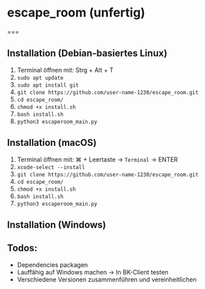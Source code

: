 # escape_room (unfertig)
===
## Installation (Debian-basiertes Linux)

1. Terminal öffnen mit: Strg + Alt + T
2. `sudo apt update`
3. `sudo apt install git`
4. `git clone https://github.com/user-name-1230/escape_room.git`
5. `cd escape_room/`
6. `chmod +x install.sh`
7. `bash install.sh`
8. `python3 escaperoom_main.py`

## Installation (macOS)

1. Terminal öffnen mit: ⌘ + Leertaste -> `Terminal` -> ENTER
2. `xcode-select --install`
3. `git clone https://github.com/user-name-1230/escape_room.git`
4. `cd escape_room/`
5. `chmod +x install.sh`
6. `bash install.sh`
7. `python3 escaperoom_main.py`

## Installation (Windows)




## Todos:
- Dependencies packagen
- Lauffähig auf Windows machen -> In BK-Client testen
- Verschiedene Versionen zusammenführen und vereinheitlichen
